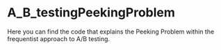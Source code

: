# A_B_testingPeekingProblem
Here you can find the code  that explains the Peeking Problem within the frequentist approach to A/B testing. 

